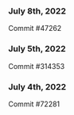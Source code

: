 ### July 8th, 2022

Commit #47262

### July 5th, 2022

Commit #314353


### July 4th, 2022

Commit #72281
